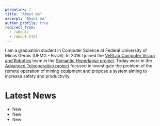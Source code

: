 ```yaml
---
permalink: /
title: "About me"
excerpt: "About me"
author_profile: true
redirect_from: 
  - /about/
  - /about.html
---
```


I am a graduation student in Computer Science at Federal University of Minas Gerais (UFMG - Brazil). In 2016 I joined the [VeRLab Computer Vision and Robotics](https://www.verlab.dcc.ufmg.br/) team in the [Semantic Hyperlapse project](https://www.verlab.dcc.ufmg.br/semantic-hyperlapse/). Today work in the [Advanced Teleoperation project](https://www.verlab.dcc.ufmg.br/advanced-teleoperation-of-mining-equipment-bulldozer/) focused in investigate the problem of the remote operation of mining equipment and propose a system aiming to increase safety and productivity. 

Latest News
======
- New
- New
- New